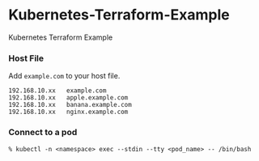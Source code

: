 # Kubernetes-Terraform-Example

Kubernetes Terraform Example

### Host File

Add `example.com` to your host file.

```
192.168.10.xx   example.com
192.168.10.xx   apple.example.com
192.168.10.xx   banana.example.com
192.168.10.xx   nginx.example.com
```

### Connect to a pod

```
% kubectl -n <namespace> exec --stdin --tty <pod_name> -- /bin/bash
```
